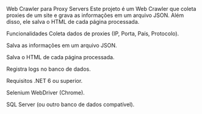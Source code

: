 Web Crawler para Proxy Servers
Este projeto é um Web Crawler que coleta proxies de um site e grava as informações em um arquivo JSON. Além disso, ele salva o HTML de cada página processada.

Funcionalidades
Coleta dados de proxies (IP, Porta, País, Protocolo).

Salva as informações em um arquivo JSON.

Salva o HTML de cada página processada.

Registra logs no banco de dados.

Requisitos
.NET 6 ou superior.

Selenium WebDriver (Chrome).

SQL Server (ou outro banco de dados compatível).
